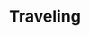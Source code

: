 ---
banner:
  content: Check <a href='https://www.cdc.gov/publichealthgateway/healthdirectories/healthdepartments.html'>public
    health departments</a> for detailed information.
  display: true
  heading: State or local governments may have issued orders or provided additional
    guidance.
layout: category
name: travel
owner: CDC
questions:
- should-i-travel-within-the-us
- should-travelers-wear-masks
- what-can-I-expect-when-arriving-to-the-united-states
- what-is-the-risk-of-getting-covid-19-on-an-airplane
- sick-passenger-on-my-flight
- what-if-i-recently-traveled-and-get-sick
- what-expect-airport-security-checkpoints
- which-countries-are-subject-travel-restrictions-us
- can-american-citizen-return-to-us
- should-I-cancel-my-international-travel
- should-i-go-on-a-cruise
- are-the-northern-southern-us-borders-closed
- what-are-requirements-to-return-body-to-united-states
- if-someone-dies-overseas
- return-to-work-international-travel
- will-real-id-implementation-be-delayed
- are-undocumented-immigrants-still-being-held
- what-can-i-expect-when-departing-other-countries
title: Traveling
---